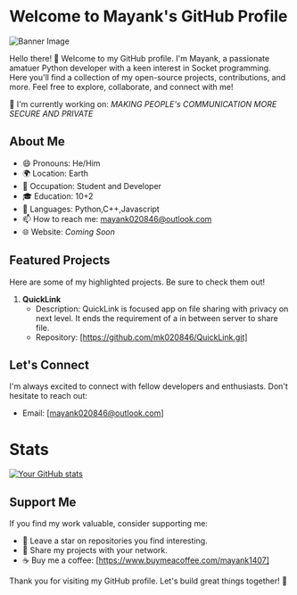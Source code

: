 # Welcome to Mayank's GitHub Profile

![Banner Image]()

Hello there! 👋 Welcome to my GitHub profile. I'm Mayank, a passionate amatuer Python developer with a keen interest in Socket programming. Here you'll find a collection of my open-source projects, contributions, and more. Feel free to explore, collaborate, and connect with me!

🌱 I'm currently working on: _MAKING PEOPLE's COMMUNICATION MORE SECURE AND PRIVATE_
## About Me

- 😄 Pronouns: He/Him
- 🌍 Location: Earth
- 💼 Occupation: Student and Developer
- 🎓 Education: 10+2
- 💬 Languages: Python,C++,Javascript
- 📫 How to reach me: mayank020846@outlook.com
- 🌐 Website: _Coming Soon_

## Featured Projects

Here are some of my highlighted projects. Be sure to check them out!

1. **QuickLink**
   - Description: QuickLink is focused app on file sharing with privacy on next level. It ends the requirement of a in between server to share file.
   - Repository: [https://github.com/mk020846/QuickLink.git]

## Let's Connect

I'm always excited to connect with fellow developers and enthusiasts. Don't hesitate to reach out:
- Email: [mayank020846@outlook.com]

# Stats
[![Your GitHub stats](https://github-readme-stats.vercel.app/api?username=mk020846)](https://github.com/anuraghazra/github-readme-stats)

## Support Me

If you find my work valuable, consider supporting me:

- 💬 Leave a star on repositories you find interesting.
- 📣 Share my projects with your network.
- ☕ Buy me a coffee: [https://www.buymeacoffee.com/mayank1407]

Thank you for visiting my GitHub profile. Let's build great things together! 🚀

